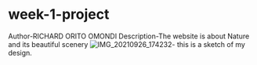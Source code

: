 # week-1-project
Author-RICHARD ORITO OMONDI
Description-The website is about Nature and its beautiful scenery
![IMG_20210926_174232](https://user-images.githubusercontent.com/48394582/134821907-3b961b5a-f73f-44f3-8e1f-58ddf1f09ade.jpg)- this is a sketch of my design.
